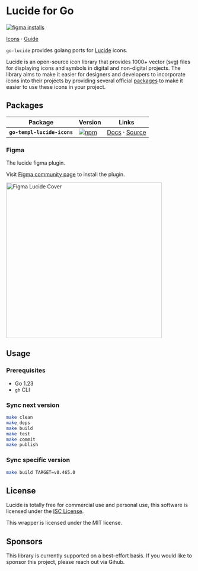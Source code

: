 # Lucide for Go

<p>
  <a href="https://www.figma.com/community/plugin/939567362549682242/Lucide-Icons"><img src="https://img.shields.io/badge/Figma-F24E1E?logo=figma&logoColor=white" alt="figma installs"></a>
</p>
<p>
  <a href="https://lucide.dev/icons/">Icons</a>
  ·
  <a href="https://lucide.dev/guide/">Guide</a>
</p>

`go-lucide` provides golang ports for [Lucide](https://github.com/lucide-icons/lucide) icons.

Lucide is an open-source icon library that provides 1000+ vector (svg) files for displaying icons and symbols in digital and non-digital projects. The library aims to make it easier for designers and developers to incorporate icons into their projects by providing several official [packages](https://lucide.dev/packages) to make it easier to use these icons in your project.

## Packages

| Package | Version | Links |
| ------- | ------- | ----- |
| **`go-templ-lucide-icons`** | [![npm](https://img.shields.io/github/v/release/bryanvaz/go-templ-lucide-icons)](https://github.com/bryanvaz/go-templ-lucide-icons/releases) | [Docs](https://pkg.go.dev/github.com/bryanvaz/go-templ-lucide-icons) · [Source](https://github.com/bryanvaz/go-templ-lucide-icons) |

### Figma

The lucide figma plugin.

Visit [Figma community page](https://www.figma.com/community/plugin/939567362549682242/Lucide-Icons) to install the plugin.

<img width="420" src="https://www.figma.com/community/plugin/939567362549682242/thumbnail" alt="Figma Lucide Cover">

## Usage

### Prerequisites

* Go 1.23
* `gh` CLI

### Sync next version

```bash
make clean
make deps
make build
make test
make commit
make publish
```

### Sync specific version

```bash
make build TARGET=v0.465.0
```

## License

Lucide is totally free for commercial use and personal use, this software is licensed under the [ISC License](https://github.com/lucide-icons/lucide/blob/main/LICENSE).

This wrapper is licensed under the MIT license.

## Sponsors

This library is currently supported on a best-effort basis. 
If you would like to sponsor this project, please reach out via Gihub.
